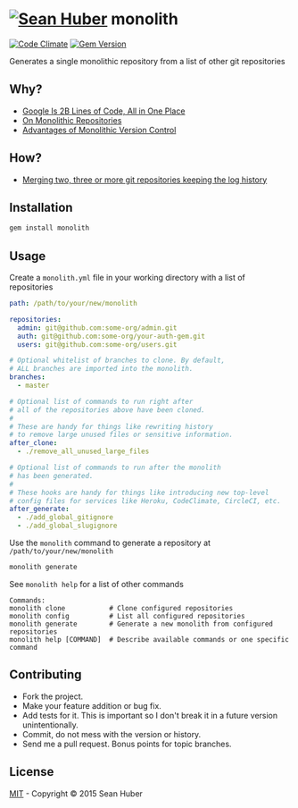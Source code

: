 # [![Sean Huber](https://cloud.githubusercontent.com/assets/2419/6550752/832d9a64-c5ea-11e4-9717-6f9aa6e023b5.png)](https://github.com/shuber) monolith

[![Code Climate](https://codeclimate.com/github/shuber/monolith/badges/gpa.svg)](https://codeclimate.com/github/shuber/monolith) [![Gem Version](https://badge.fury.io/rb/monolith.svg)](http://badge.fury.io/rb/monolith)

Generates a single monolithic repository from a list of other git repositories

## Why?

* [Google Is 2B Lines of Code, All in One Place](https://news.ycombinator.com/item?id=10227000)
* [On Monolithic Repositories](https://news.ycombinator.com/item?id=10007654)
* [Advantages of Monolithic Version Control](https://news.ycombinator.com/item?id=9562923)

## How?

* [Merging two, three or more git repositories keeping the log history](http://www.harecoded.com/merging-two-three-or-more-git-repositories-keeping-the-log-history-2366393)


## Installation

```bash
gem install monolith
```

## Usage

Create a `monolith.yml` file in your working directory with a list of repositories

```yaml
path: /path/to/your/new/monolith

repositories:
  admin: git@github.com:some-org/admin.git
  auth: git@github.com:some-org/your-auth-gem.git
  users: git@github.com:some-org/users.git

# Optional whitelist of branches to clone. By default,
# ALL branches are imported into the monolith.
branches:
  - master

# Optional list of commands to run right after
# all of the repositories above have been cloned.
#
# These are handy for things like rewriting history
# to remove large unused files or sensitive information.
after_clone:
  - ./remove_all_unused_large_files

# Optional list of commands to run after the monolith
# has been generated.
#
# These hooks are handy for things like introducing new top-level
# config files for services like Heroku, CodeClimate, CircleCI, etc.
after_generate:
  - ./add_global_gitignore
  - ./add_global_slugignore
```

Use the `monolith` command to generate a repository at `/path/to/your/new/monolith`

```bash
monolith generate
```

See `monolith help` for a list of other commands

```
Commands:
monolith clone           # Clone configured repositories
monolith config          # List all configured repositories
monolith generate        # Generate a new monolith from configured repositories
monolith help [COMMAND]  # Describe available commands or one specific command
```

## Contributing

* Fork the project.
* Make your feature addition or bug fix.
* Add tests for it. This is important so I don't break it in a future version unintentionally.
* Commit, do not mess with the version or history.
* Send me a pull request. Bonus points for topic branches.

## License

[MIT](https://github.com/shuber/monolith/blob/master/LICENSE) - Copyright © 2015 Sean Huber
